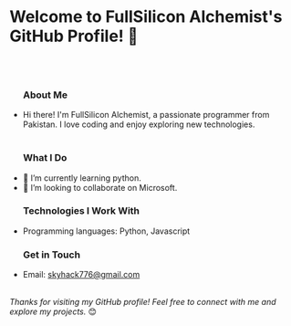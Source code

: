 <h1>Welcome to FullSilicon Alchemist's GitHub Profile! 👋</h1><br><br>
<ul><h3>About Me</h3>
<li>Hi there! I'm FullSilicon Alchemist, a passionate programmer from Pakistan. I love coding and enjoy exploring new technologies.</li><br>
</ul>
<ul><h3>What I Do</h3>
<li>🌱 I’m currently learning python.</li>
<li>👯 I’m looking to collaborate on Microsoft.</li>
</ul>
<ul><h3>Technologies I Work With</h3>
<li>Programming languages: Python, Javascript</li>
</ul>
<ul><h3>Get in Touch</h3>
<li>Email: <a href="mailto:skyhack776@gmail.com">skyhack776@gmail.com</a></li>
</ul>
<br>
<i>Thanks for visiting my GitHub profile! Feel free to connect with me and explore my projects.</i> 😊
